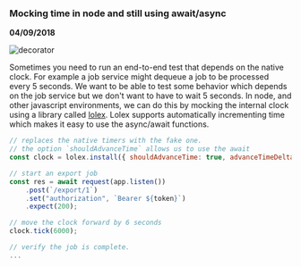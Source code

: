### Mocking time in node and still using await/async

__04/09/2018__

![decorator](https://static1.squarespace.com/static/55ef0e29e4b099e22cdc9eea/t/57a4757d893fc0b30a4a53d7/1470395779879/?format=1500w)

Sometimes you need to run an end-to-end test that depends on the native clock. For example a job service might dequeue a job to be processed every 5 seconds. We want to be able to test some behavior which depends on the job service but we don't want to have to wait 5 seconds. In node, and other javascript environments, we can do this by mocking the internal clock using a library called [lolex](https://github.com/sinonjs/lolex). Lolex supports automatically incrementing time which makes it easy to use the async/await functions.

```javascript
// replaces the native timers with the fake one.
// the option `shouldAdvanceTime` allows us to use the await
const clock = lolex.install({ shouldAdvanceTime: true, advanceTimeDelta: 1 });

// start an export job
const res = await request(app.listen())
    .post(`/export/1`)
    .set("authorization", `Bearer ${token}`)
    .expect(200);

// move the clock forward by 6 seconds
clock.tick(6000);

// verify the job is complete.
...
```
